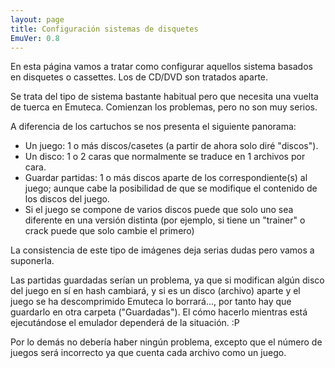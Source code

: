 ```yaml
---
layout: page
title: Configuración sistemas de disquetes
EmuVer: 0.8
---
```


En esta página vamos a tratar como configurar aquellos sistema basados en disquetes o cassettes. Los de CD/DVD son tratados aparte.

Se trata del tipo de sistema bastante habitual pero que necesita una vuelta de tuerca en  Emuteca. Comienzan los problemas, pero no son muy serios.

A diferencia de los cartuchos se nos presenta el siguiente panorama:

  * Un juego: 1 o más discos/casetes (a partir de ahora solo diré "discos").
  * Un disco: 1 o 2 caras que normalmente se traduce en 1 archivos por cara.
  * Guardar partidas: 1 o más discos aparte de los correspondiente(s) al juego; aunque cabe la posibilidad de que se modifique el contenido de los discos del juego.
  * Si el juego se compone de varios discos puede que solo uno sea diferente en una versión distinta (por ejemplo, si tiene un "trainer" o crack puede que solo cambie el primero)
  
La consistencia de este tipo de imágenes deja serias dudas pero vamos a suponerla.

Las partidas guardadas serían un problema, ya que si modifican algún disco del juego en sí en hash cambiará, y si es un disco (archivo) aparte y el juego se ha descomprimido Emuteca lo borrará..., por tanto hay que guardarlo en otra carpeta ("Guardadas"). El cómo hacerlo mientras está ejecutándose el emulador dependerá de la situación. :P

Por lo demás no debería haber ningún problema, excepto que el número de juegos
será incorrecto ya que cuenta cada archivo como un juego.